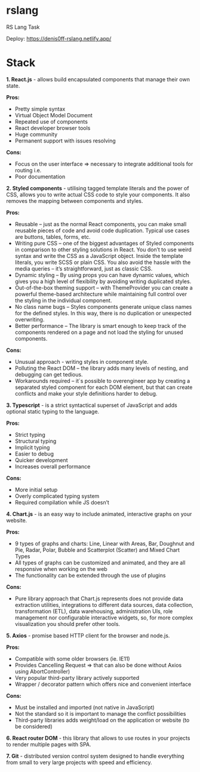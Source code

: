 # rslang
RS Lang Task

Deploy: https://denis0ff-rslang.netlify.app/

# Stack

**1. React.js** - allows build encapsulated components that manage their own state.

**Pros:**
- Pretty simple syntax
- Virtual Object Model Document
- Repeated use of components
- React developer browser tools
- Huge community
- Permanent support with issues resolving

**Cons:**
- Focus on the user interface => necessary to integrate additional tools for routing i.e.
- Poor documentation

**2. Styled components** - utilising tagged template literals and the power of CSS, allows you to write actual CSS code to style your components. It also removes the mapping between components and styles.

**Pros:**
- Reusable – just as the normal React components, you can make small reusable pieces of code and avoid code duplication. Typical use cases are buttons, tables, forms, etc.
- Writing pure CSS – оne of the biggest advantages of Styled components in comparison to other styling solutions in React. You don’t to use weird syntax and write the CSS as a JavaScript object. Inside the template literals, you write SCSS or plain CSS.  You also avoid the hassle with the media queries – it’s straightforward, just as classic CSS.
- Dynamic styling – By using props you can have dynamic values, which gives you a high level of flexibility by avoiding writing duplicated styles.
- Out-of-the-box theming support – with ThemeProvider you can create a powerful theme-based architecture while maintaining full control over the styling in the individual component.
- No class name bugs – Styles components generate unique class names for the defined styles. In this way, there is no duplication or unexpected overwriting.
- Better performance – The library is smart enough to keep track of the components rendered on a page and not load the styling for unused components.

**Cons:**
- Unusual approach - writing styles in component style.
- Polluting the React DOM – the library adds many levels of nesting, and debugging can get tedious.
- Workarounds required – it`s possible to overengineer app by creating a separated styled component for each DOM element, but that can create conflicts and make your style definitions harder to debug.

**3. Typescript** - is a strict syntactical superset of JavaScript and adds optional static typing to the language.

**Pros:**
- Strict typing
- Structural typing
- Implicit typing
- Easier to debug
- Quicker development
- Increases overall performance

**Cons:**
- More initial setup
- Overly complicated typing system
- Required compilation while JS doesn’t

**4. Chart.js** - is an easy way to include animated, interactive graphs on your website.

**Pros:**
- 9 types of graphs and charts: Line, Linear with Areas, Bar, Doughnut and Pie, Radar, Polar, Bubble and Scatterplot (Scatter) and Mixed Chart Types
- All types of graphs can be customized and animated, and they are all responsive when working on the web
- The functionality can be extended through the use of plugins

**Cons:**
- Pure library approach that Chart.js represents does not provide data extraction utilities, integrations to different data sources, data collection, transformation (ETL), data warehousing, administration UIs, role management nor configurable interactive widgets, so, for more complex visualization you should prefer other tools.

**5. Axios** - promise based HTTP client for the browser and node.js.

**Pros:**
- Compatible with some older browsers (ie. IE11)
- Provides Cancelling Request ⇒ that can also be done without Axios using AbortController)
- Very popular third-party library actively supported
- Wrapper / decorator pattern which offers nice and convenient interface

**Cons:**
- Must be installed and imported (not native in JavaScript)
- Not the standard so it is important to manage the conflict possibilities
- Third-party libraries adds weight/load on the application or website (to be considered)

**6. React router DOM** - this library that allows to use routes in your projects to render multiple pages with SPA.

**7. Git** - distributed version control system designed to handle everything from small to very large projects with speed and efficiency.

